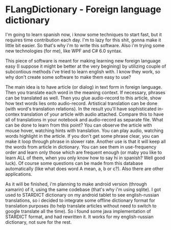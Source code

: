 # FLangDictionary - Foreign language dictionary

I'm going to learn spanish now, i know some techniques to start fast, but it requires time contribution each day. I'm to lazy for this shit, gonna make it little bit easier. So that's why i'm to write this software. Also i'm trying some new technologies (for me), like WPF and C# 6.0 syntax.

This piece of software is meant for making learning new foreign language easy (I suppose it might be better at the very begining) by utilizing couple of subcontious methods i've tried to learn english with. I know they work, so why don't create some software to make them easy to use?

The main idea is to have article (or dialog) in text form in foreign language. Then you translate each word in the meaning context. If necessary, phrases can be translated as well. Then you glue audio-record to this article, show how text words lies onto audio-record. Artistical translation can be done (with word's translation relations).
In the result you'll have sophisticated in-contex translation of your article with audio attached. Compare this to have all of translations in your notebook and audio-record as separate file.
What can be done to learn from this point? You can observe the article with mouse hover, watching hints with translation. You can play audio, watching words highlight in the article. If you don't get some phrase clear, you can make it loop through phrase in slower rate. Another use is that it will keep all the words from article in dictionary. You can see them in use-frequency order and learn only those which are frequent enough (or maby you like to learn ALL of them, when you only know how to say hi in spanish? Well good luck). Of course some questions can be made from this database automatically (like what does word A mean, a, b or c?). Also there are other applications.

As it will be finished, i'm planning to make android version (through xamarin) of it, using the same codebase (that's why i'm using sqlite). I got used to STARDICT dictionary on my android tablet to see english-russian translations, so i decided to integrate some offline dictionary format for translation purposes (to help translate articles without need to switch to google translate all the time). So i found some java implementation of STARDICT format, and had rewritten it. It works for my english-russian dictionary, not sure for the rest.
